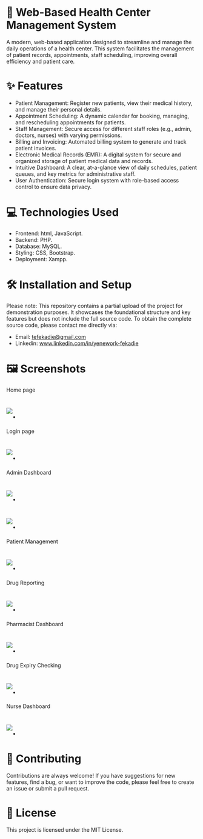 # 🏥 Web-Based Health Center Management System
A modern, web-based application designed to streamline and manage the daily operations of a health center. This system facilitates the management of patient records, appointments, staff scheduling, improving overall efficiency and patient care.
# ✨ Features
-  Patient Management: Register new patients, view their medical history, and manage their personal details.
-  Appointment Scheduling: A dynamic calendar for booking, managing, and rescheduling appointments for patients.
-  Staff Management: Secure access for different staff roles (e.g., admin, doctors, nurses) with varying permissions.
-  Billing and Invoicing: Automated billing system to generate and track patient invoices.
-  Electronic Medical Records (EMR): A digital system for secure and organized storage of patient medical data and records.
-  Intuitive Dashboard: A clear, at-a-glance view of daily schedules, patient queues, and key metrics for administrative staff.
-  User Authentication: Secure login system with role-based access control to ensure data privacy.
# 💻 Technologies Used
* Frontend: html, JavaScript.
* Backend: PHP.
* Database: MySQL.
* Styling:  CSS, Bootstrap.
* Deployment: Xampp.

# 🛠️ Installation and Setup
Please note: This repository contains a partial upload of the project for demonstration purposes. It showcases the foundational structure and key features but does not include the full source code.
To obtain the complete source code, please contact me directly via:
* Email: tefekadie@gmail.com
* Linkedin: www.linkedin.com/in/yenework-fekadie

# 🖼️ Screenshots
Home page
# ![.](screenshoots/homepage.gif)
Login page
# ![.](screenshoots/login_page.png)
Admin Dashboard
# ![.](screenshoots/admin_dashboard.gif)
# ![.](screenshoots/Screenshot-120.png)
Patient Management
# ![.](screenshoots/patient_management.png)
Drug Reporting
# ![.](screenshoots/drug_reporting.png)
Pharmacist Dashboard
# ![.](screenshoots/pharmacist_dashboard.png)
Drug Expiry Checking
# ![.](screenshoots/expiry_alert.png)
Nurse Dashboard
# ![.](screenshoots/nurse_dashboard.png)
<!-- # ![.](screenshoots/Screenshot-127.png) -->

# 🤝 Contributing
Contributions are always welcome! If you have suggestions for new features, find a bug, or want to improve the code, please feel free to create an issue or submit a pull request.
# 📜 License

This project is licensed under the MIT License.

